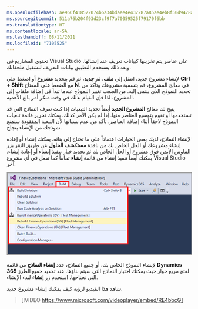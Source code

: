 ```yaml
---
ms.openlocfilehash: ae966f418522074b6a34bdaee4e437287a85ae4eb8f50d9478a27d972508ce5d
ms.sourcegitcommit: 511a76b204f93d23cf9f7a70059525f79170f6bb
ms.translationtype: HT
ms.contentlocale: ar-SA
ms.lasthandoff: 08/11/2021
ms.locfileid: "7105525"
---
```

تحتوي المشاريع في Visual Studio على عناصر يتم تخزينها كبيانات تعريف عند إنشائها. وبعد ذلك يستخدم التطبيق بيانات التعريف لتشغيل ملحقاتك. 

لإنشاء مشروع جديد، انتقل إلى **ملف**، ثم **جديد**، ثم قم بتحديد **مشروع** أو اضغط على **Ctrl + Shift** مع الضغط على المفتاح **N**. في معالج المشروع، قم بتسمية مشروعك وتأكد من تحديد النموذج الذي ينتمي إليه. من الصعب تغيير النموذج عندما تبدأ في إضافة ملفات إلى المشروع، لذا فإن القيام بذلك في وقت مبكر أمر بالغ الأهمية.

يتيح لك معالج **المشروع الجديد** أيضاً تحديد التبعيات إذا كنت تعرف النماذج التي قد تستخدمها أو تقوم بتوسيع العناصر منها. إذا لم يكن الأمر كذلك، يمكنك تحرير قائمة تبعيات النموذج لاحقاً أثناء إضافة العناصر. تأكد من عدم نسيانها لأن التبعية المفقودة ستمنع نموذجك من الإنشاء بنجاح.

لإنشاء النماذج، لديك بعض الخيارات اعتماداً على ما تحتاج إلى بنائه. يمكنك إنشاء أو إعادة إنشاء مشروعك أو الحل الخاص بك من نافذة **مستكشف الحلول** عن طريق النقر بزر الماوس الأيمن فوق مشروع أو الحل الخاص بك ثم تحديد خيار تنفيذ إنشاء أو إعادة إنشاء. يمكنك أيضاً تنفيذ إنشاء من قائمة **إنشاء** تماماً كما تفعل في أي مشروع Visual Studio آخر.

![لقطة شاشة لقائمة إنشاء Visual Studio.](../media/build.png)


لإنشاء النموذج الخاص بك، أو جميع النماذج، حدد **إنشاء النماذج** من قائمة **Dynamics 365** لفتح مربع حوار حيث يمكنك اختيار النماذج التي سيتم بناؤها. عند تحديد جميع الطرز التي تحتاجها، استخدم زر **إنشاء** لبدء الإنشاء.

شاهد هذا الفيديو لرؤية كيف يمكنك إنشاء مشروع جديد. 

 > [!VIDEO https://www.microsoft.com/videoplayer/embed/RE4bbcG]
